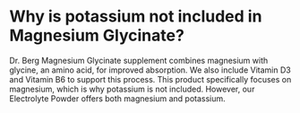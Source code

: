 # Why is potassium not included in Magnesium Glycinate?

Dr. Berg Magnesium Glycinate supplement combines magnesium with glycine, an amino acid, for improved absorption. We also include Vitamin D3 and Vitamin B6 to support this process. This product specifically focuses on magnesium, which is why potassium is not included. However, our Electrolyte Powder offers both magnesium and potassium.
